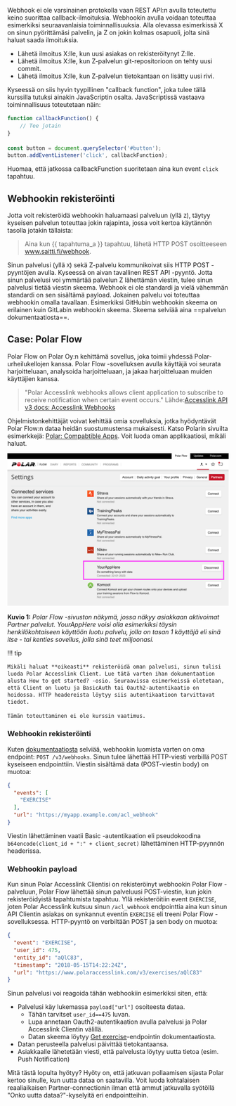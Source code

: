 Webhook ei ole varsinainen protokolla vaan REST API:n avulla toteutettu keino suorittaa callback-ilmoituksia. Webhookin avulla voidaan toteuttaa esimerkiksi seuraavanlaisia toiminnallisuuksia. Alla olevassa esimerkissä X on sinun pyörittämäsi palvelin, ja Z on jokin kolmas osapuoli, jolta sinä haluat saada ilmoituksia.

* Lähetä ilmoitus X:lle, kun uusi asiakas on rekisteröitynyt Z:lle.
* Lähetä ilmoitus X:lle, kun Z-palvelun git-repositorioon on tehty uusi commit.
* Lähetä ilmoitus X:lle, kun Z-palvelun tietokantaan on lisätty uusi rivi.

Kyseessä on siis hyvin tyypillinen "callback function", joka tulee tällä kurssilla tutuksi ainakin JavaScriptin osalta. JavaScriptissä vastaava toiminnallisuus toteutetaan näin:

```javascript
function callbackFunction() {
    // Tee jotain
}

const button = document.querySelector('#button');
button.addEventListener('click', callbackFunction);
```

Huomaa, että jatkossa callbackFunction suoritetaan aina kun event `click` tapahtuu.

## Webhookin rekisteröinti

Jotta voit rekisteröidä webhookin haluamaasi palveluun (yllä `Z`), täytyy kyseisen palvelun toteuttaa jokin rajapinta, jossa voit kertoa käytännön tasolla jotakin tällaista:

> Aina kun {{ tapahtuma_a }} tapahtuu, lähetä HTTP POST osoitteeseen www.saitti.fi/webhook.

Sinun palvelusi (yllä `X`) sekä Z-palvelu kommunikoivat siis HTTP POST -pyyntöjen avulla. Kyseessä on aivan tavallinen REST API -pyyntö. Jotta sinun palvelusi voi ymmärtää palvelun Z lähettämän viestin, tulee sinun palvelusi tietää viestin skeema. Webhook ei ole standardi ja vielä vähemmän standardi on sen sisältämä payload. Jokainen palvelu voi toteuttaa webhookin omalla tavallaan. Esimerkiksi GitHubin webhookin skeema on erilainen kuin GitLabin webhookin skeema. Skeema selviää aina ==palvelun dokumentaatiosta==.

## Case: Polar Flow

Polar Flow on Polar Oy:n kehittämä sovellus, joka toimii yhdessä Polar-urheilukellojen kanssa. Polar Flow -sovelluksen avulla käyttäjä voi seurata harjoitteluaan, analysoida harjoitteluaan, ja jakaa harjoitteluaan muiden käyttäjien kanssa.

> "Polar Accesslink webhooks allows client application to subscribe to receive notification when certain event occurs." Lähde:[Accesslink API v3 docs: Accesslink Webhooks](https://www.polar.com/accesslink-api/#accesslink-webhooks)

Ohjelmistonkehittäjät voivat kehittää omia sovelluksia, jotka hyödyntävät Polar Flow:n dataa heidän suostumustensa mukaisesti. Katso Polarin sivuilta esimerkkejä: [Polar: Compabtible Apps](https://www.polar.com/en/compatible-apps). Voit luoda oman applikaatiosi, mikäli haluat.

![Polar Flow -sivuston näkymä](../../images/polar_partners.png)

**Kuvio 1:** *Polar Flow -sivuston näkymä, jossa näkyy asiakkaan aktivoimat Partner palvelut. YourAppHere voisi olla esimerkiksi täysin henkilökohtaiseen käyttöön luotu palvelu, jolla on tasan 1 käyttäjä eli sinä itse - tai kenties sovellus, jolla sinä teet miljoonasi.*



!!! tip

    Mikäli haluat **oikeasti** rekisteröidä oman palvelusi, sinun tulisi luoda Polar Accesslink Client. Lue tätä varten ihan dokumentaation alusta How to get started? -osio. Seuraavissa esimerkeissä oletetaan, että Client on luotu ja BasicAuth tai Oauth2-autentikaatio on hoidossa. HTTP headereista löytyy siis autentikaatioon tarvittavat tiedot.

    Tämän toteuttaminen ei ole kurssin vaatimus.


### Webhookin rekisteröinti

Kuten [dokumentaatiosta](https://www.polar.com/accesslink-api/#create-webhook) selviää, webhookin luomista varten on oma endpoint: `POST /v3/webhooks`. Sinun tulee lähettää HTTP-viesti verbillä POST kyseiseen endpointtiin. Viestin sisältämä data (POST-viestin body) on muotoa:

```json
{
  "events": [
    "EXERCISE"
  ],
  "url": "https://myapp.example.com/acl_webhook"
}
```

Viestin lähettäminen vaatii Basic -autentikaation eli pseudokoodina `b64encode(client_id + ":" + client_secret)` lähettäminen HTTP-pyynnön headerissa.

### Webhookin payload

Kun sinun Polar Accesslink Clientisi on rekisteröinyt webhookin Polar Flow -palveluun, Polar Flow lähettää sinun palveluusi POST-viestin, kun jokin rekisteröidyistä tapahtumista tapahtuu. Yllä rekisteröitiin event `EXERCISE`, joten Polar Accesslink kutsuu sinun `/acl_webhook` endpointtia aina kun sinun API Clientin asiakas on synkannut eventin `EXERCISE` eli treeni Polar Flow -sovelluksessa. HTTP-pyyntö on verbiltään POST ja sen body on muotoa:

```json
{
  "event": "EXERCISE",
  "user_id": 475,
  "entity_id": "aQlC83",
  "timestamp": "2018-05-15T14:22:24Z",
  "url": "https://www.polaraccesslink.com/v3/exercises/aQlC83"
}
```

Sinun palvelusi voi reagoida tähän webhookiin esimerkiksi siten, että:

* Palvelusi käy lukemassa `payload["url"]` osoiteesta dataa.
    * Tähän tarvitset `user_id==475` luvan.
    * Lupa annetaan Oauth2-autentikaation avulla palvelusi ja Polar Accesslink Clientin välillä.
    * Datan skeema löytyy [Get exercise](https://www.polar.com/accesslink-api/#get-exercise)-endpointin dokumentaatiosta.
* Datan perusteella palvelusi päivittää tietokantaansa.
* Asiakkaalle lähetetään viesti, että palvelusta löytyy uutta tietoa (esim. Push Notification)

Mitä tästä lopulta hyötyy? Hyöty on, että jatkuvan pollaamisen sijasta Polar kertoo sinulle, kun uutta dataa on saatavilla. Voit luoda kohtalaisen reaaliaikaisen Partner-connectionin ilman että ammut jatkuvalla syötöllä "Onko uutta dataa?"-kyselyitä eri endpointteihin.
